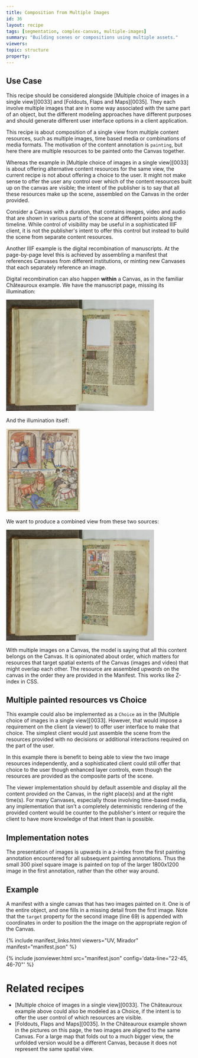 ```yaml
---
title: Composition from Multiple Images
id: 36
layout: recipe
tags: [segmentation, complex-canvas, multiple-images]
summary: "Building scenes or compositions using multiple assets."
viewers:
topic: structure
property:
---
```



## Use Case

This recipe should be considered alongside [Multiple choice of images in a single view][0033] and [Foldouts, Flaps and Maps][0035]. They each involve multiple images that are in some way associated with the same part of an object, but the different modeling approaches have different purposes and should generate different user interface options in a client application.

This recipe is about composition of a single view from multiple content resources, such as multiple images, time based media or combinations of media formats. The motivation of the content annotation is `painting`, but here there are multiple resources to be painted onto the Canvas together.

Whereas the example in [Multiple choice of images in a single view][0033] is about offering alternative content resources for the same view, the current recipe is not about offering a choice to the user. It might not make sense to offer the user any control over which of the content resources built up on the canvas are visible; the intent of the publisher is to say that all these resources make up the scene, assembled on the Canvas in the order provided.

Consider a Canvas with a duration, that contains images, video and audio that are shown in various parts of the scene at different points along the timeline. While control of visibility may be useful in a sophisticated IIIF client, it is not the publisher's intent to offer this control but instead to build the scene from separate content resources.

Another IIIF example is the digital recombination of manuscripts. At the page-by-page level this is achieved by assembling a manifest that references Canvases from different institutions, or minting new Canvases that each separately reference an image.

Digital recombination can also happen **within** a Canvas, as in the familiar Châteauroux example. We have the manuscript page, missing its illumination:

![full manuscript page with missing illumination](chateauroux.jpg)

And the illumination itself:

![cutting of a manuscript illumination](detail.png)

We want to produce a combined view from these two sources:

![reconstructed manuscript page](combined.png)

With multiple images on a Canvas, the model is saying that all this content belongs on the Canvas. It is opinionated about order, which matters for resources that target spatial extents of the Canvas (images and video) that might overlap each other. The resource are assembled _upwards_ on the canvas in the order they are provided in the Manifest. This works like Z-index in CSS.

## Multiple painted resources vs Choice

This example could also be implemented as a `Choice` as in the [Multiple choice of images in a single view][0033]. However, that would impose a requirement on the client (a viewer) to offer user interface to make that choice. The simplest client would just assemble the scene from the resources provided with no decisions or additional interactions required on the part of the user.

In this example there is benefit to being able to view the two image resources independently, and a sophisticated client could still offer that choice to the user though enhanced layer controls, even though the resources are provided as the composite parts of the scene.

The viewer implementation should by default assemble and display all the content provided on the Canvas, in the right place(s) and at the right time(s). For many Canvases, especially those involving time-based media, any implementation that isn't a completely deterministic rendering of the provided content would be counter to the publisher's intent or require the client to have more knowledge of that intent than is possible.


## Implementation notes

The presentation of images is upwards in a z-index from the first painting annotation encountered for all subsequent painting annotations. Thus the small 300 pixel square image is painted on top of the larger 1800x1200 image in the first annotation, rather than the other way around.

## Example

A manifest with a single canvas that has two images painted on it. One is of the entire object, and one fills in a missing detail from the first image. Note that the `target` property for the second image (line 69) is appended with coordinates in order to position the the image on the appropriate region of the Canvas.

{% include manifest_links.html viewers="UV, Mirador" manifest="manifest.json" %}

{% include jsonviewer.html src="manifest.json" config='data-line="22-45, 46-70"' %}

# Related recipes

* [Multiple choice of images in a single view][0033]. The Châteauroux example above could also be modeled as a Choice, if the intent is to offer the user control of which resources are visible.
* [Foldouts, Flaps and Maps][0035]. In the Châteauroux example shown in the pictures on this page, the two images are aligned to the same Canvas. For a large map that folds out to a much bigger view, the unfolded version would be a different Canvas, because it does not represent the same spatial view.
